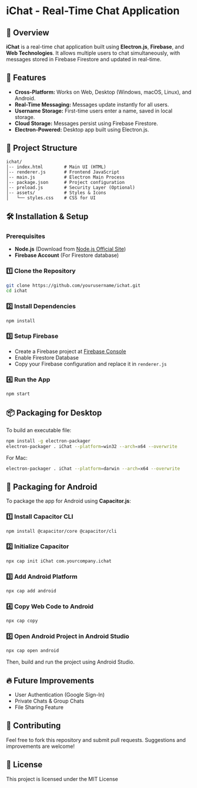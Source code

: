 # iChat - Real-Time Chat Application

## 📌 Overview
**iChat** is a real-time chat application built using **Electron.js**, **Firebase**, and **Web Technologies**. It allows multiple users to chat simultaneously, with messages stored in Firebase Firestore and updated in real-time.

## 🚀 Features
- **Cross-Platform:** Works on Web, Desktop (Windows, macOS, Linux), and Android.
- **Real-Time Messaging:** Messages update instantly for all users.
- **Username Storage:** First-time users enter a name, saved in local storage.
- **Cloud Storage:** Messages persist using Firebase Firestore.
- **Electron-Powered:** Desktop app built using Electron.js.

## 📂 Project Structure
```
ichat/
│-- index.html        # Main UI (HTML)
│-- renderer.js       # Frontend JavaScript
│-- main.js           # Electron Main Process
│-- package.json      # Project configuration
│-- preload.js        # Security Layer (Optional)
│-- assets/           # Styles & Icons
│   └── styles.css    # CSS for UI
```

## 🛠️ Installation & Setup

### Prerequisites
- **Node.js** (Download from [Node.js Official Site](https://nodejs.org/))
- **Firebase Account** (For Firestore database)

### 1️⃣ Clone the Repository
```sh
git clone https://github.com/yourusername/ichat.git
cd ichat
```

### 2️⃣ Install Dependencies
```sh
npm install
```

### 3️⃣ Setup Firebase
- Create a Firebase project at [Firebase Console](https://console.firebase.google.com/)
- Enable Firestore Database
- Copy your Firebase configuration and replace it in `renderer.js`

### 4️⃣ Run the App
```sh
npm start
```

## 📦 Packaging for Desktop
To build an executable file:
```sh
npm install -g electron-packager
electron-packager . iChat --platform=win32 --arch=x64 --overwrite
```
For Mac:
```sh
electron-packager . iChat --platform=darwin --arch=x64 --overwrite
```

## 📱 Packaging for Android
To package the app for Android using **Capacitor.js**:

### 1️⃣ Install Capacitor CLI
```sh
npm install @capacitor/core @capacitor/cli
```

### 2️⃣ Initialize Capacitor
```sh
npx cap init iChat com.yourcompany.ichat
```

### 3️⃣ Add Android Platform
```sh
npx cap add android
```

### 4️⃣ Copy Web Code to Android
```sh
npx cap copy
```

### 5️⃣ Open Android Project in Android Studio
```sh
npx cap open android
```

Then, build and run the project using Android Studio.

## 🔥 Future Improvements
- User Authentication (Google Sign-In)
- Private Chats & Group Chats
- File Sharing Feature

## 🤝 Contributing
Feel free to fork this repository and submit pull requests. Suggestions and improvements are welcome!

## 📜 License
This project is licensed under the MIT License
